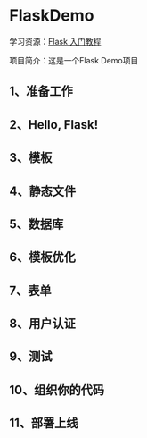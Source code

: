 # FlaskDemo
学习资源：[Flask 入门教程](https://tutorial.helloflask.com/)

项目简介：这是一个Flask Demo项目
## 1、准备工作
## 2、Hello, Flask!
## 3、模板
## 4、静态文件
## 5、数据库
## 6、模板优化
## 7、表单
## 8、用户认证
## 9、测试
## 10、组织你的代码
## 11、部署上线
